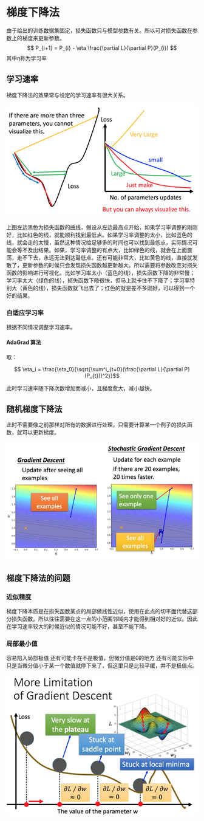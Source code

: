 # 梯度下降法

由于给出的训练数据集固定，损失函数只与模型参数有关。所以可对损失函数在参数上的梯度来更新参数。
$$ P_{i+1} = P_{i} - \eta \frac{\partial L}{\partial P}(P_{i}) $$
其中$\eta$称为学习率

## 学习速率

梯度下降法的效果常与设定的学习速率有很大关系。

![学习速率的影响](rate_set.png)

上图左边黑色为损失函数的曲线，假设从左边最高点开始，如果学习率调整的刚刚好，比如红色的线，就能顺利找到最低点。如果学习率调整的太小，比如蓝色的线，就会走的太慢，虽然这种情况给足够多的时间也可以找到最低点，实际情况可能会等不及出结果。如果，学习率调整的有点大，比如绿色的线，就会在上面震荡，走不下去，永远无法到达最低点。还有可能非常大，比如黄色的线，直接就发散了，更新参数的时候只会发现损失函数越更新越大。所以需要将参数改变对损失函数的影响进行可视化。比如学习率太小（蓝色的线），损失函数下降的非常慢；学习率太大（绿色的线），损失函数下降很快，但马上就卡住不下降了；学习率特别大（黄色的线），损失函数就飞出去了；红色的就是差不多刚好，可以得到一个好的结果。

### 自适应学习率

根据不同情况调整学习速率。

#### AdaGrad 算法

取：

$$ \eta_i = \frac{\eta_0}{\sqrt{\sum^i_{t=0}(\frac{\partial L}{\partial P}(P_{t}))^2}}$$

此时学习速率随下降次数增加而减小，且梯度愈大，减小越快。

## 随机梯度下降法

此时不需要像之前那样对所有的数据进行处理，只需要计算某一个例子的损失函数，就可以更新梯度。

![随机梯度下降对比](SGD.png)

## 梯度下降法的问题

### 近似精度

梯度下降本质是在损失函数某点的局部做线性近似，使用在此点的切平面代替这部分损失函数。所以往往需要在这一点的小范围邻域内才能得到相对好的近似。因此在学习速率较大的时候近似的情况可能不好，甚至不能下降。

### 局部最小值

容易陷入局部极值 还有可能卡在不是极值，但微分值是0的地方 还有可能实际中只是当微分值小于某一个数值就停下来了，但这里只是比较平缓，并不是极值点。

![局部最小值](localMin.png)